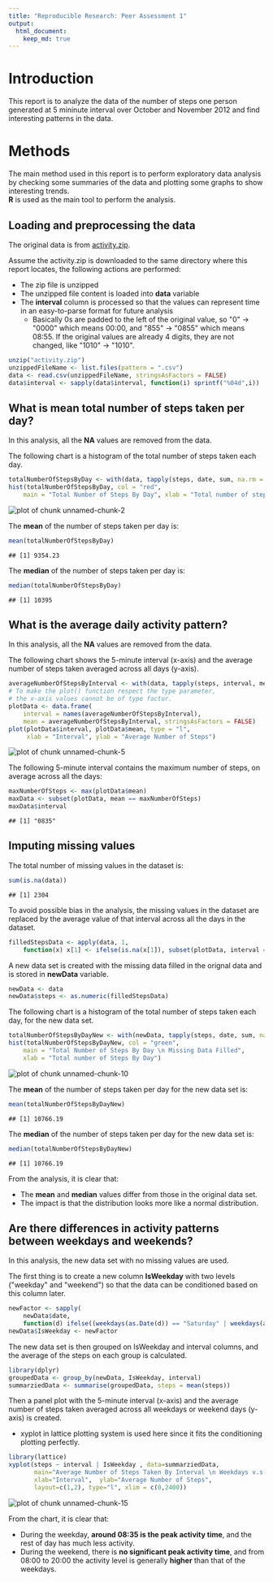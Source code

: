 ```yaml
---
title: "Reproducible Research: Peer Assessment 1"
output: 
  html_document:
    keep_md: true
---
```



# Introduction
This report is to analyze the data of the number of steps one person generated 
at 5 mininute interval over October and November 2012 and find interesting 
patterns in the data.

# Methods
The main method used in this report is to perform exploratory data analysis by 
checking some summaries of the data and plotting some graphs to show interesting
trends.  
**R** is used as the main tool to perform the analysis.

## Loading and preprocessing the data
The original data is from 
[activity.zip](https://github.com/rdpeng/RepData_PeerAssessment1/blob/master/activity.zip).

Assume the activity.zip is downloaded to the same directory where this report 
locates, the following actions are performed:  
  - The zip file is unzipped  
  - The unzipped file content is loaded into **data** variable  
  - The **interval** column is processed so that the values can represent time in an 
 easy-to-parse format for future analysis  
    - Basically 0s are padded to the left of the original value, so "0" -> "0000" 
   which means 00:00, and "855" -> "0855" which means 08:55. If the original values
   are already 4 digits, they are not changed, like "1010" -> "1010".  

```r
unzip("activity.zip")
unzippedFileName <- list.files(pattern = ".csv")
data <- read.csv(unzippedFileName, stringsAsFactors = FALSE)
data$interval <- sapply(data$interval, function(i) sprintf("%04d",i))
```

## What is mean total number of steps taken per day?
In this analysis, all the **NA** values are removed from the data.  

The following chart is a histogram of the total number of steps taken each day.

```r
totalNumberOfStepsByDay <- with(data, tapply(steps, date, sum, na.rm = T))
hist(totalNumberOfStepsByDay, col = "red", 
    main = "Total Number of Steps By Day", xlab = "Total number of steps")
```

![plot of chunk unnamed-chunk-2](figure/unnamed-chunk-2-1.png) 

The **mean** of the number of steps taken per day is:

```r
mean(totalNumberOfStepsByDay)
```

```
## [1] 9354.23
```

The **median** of the number of steps taken per day is:

```r
median(totalNumberOfStepsByDay)
```

```
## [1] 10395
```

## What is the average daily activity pattern?
In this analysis, all the **NA** values are removed from the data.  

The following chart shows the 5-minute interval (x-axis) and the average number
of steps taken averaged across all days (y-axis).

```r
averageNumberOfStepsByInterval <- with(data, tapply(steps, interval, mean, na.rm = T))
# To make the plot() function respect the type parameter, 
# the x-axis values cannot be of type factor.
plotData <- data.frame(
    interval = names(averageNumberOfStepsByInterval), 
    mean = averageNumberOfStepsByInterval, stringsAsFactors = FALSE)
plot(plotData$interval, plotData$mean, type = "l", 
     xlab = "Interval", ylab = "Average Number of Steps")
```

![plot of chunk unnamed-chunk-5](figure/unnamed-chunk-5-1.png) 

The following 5-minute interval contains the maximum number of steps, on average
across all the days:

```r
maxNumberOfSteps <- max(plotData$mean)
maxData <- subset(plotData, mean == maxNumberOfSteps)
maxData$interval
```

```
## [1] "0835"
```

## Imputing missing values
The total number of missing values in the dataset is:

```r
sum(is.na(data))
```

```
## [1] 2304
```

To avoid possible bias in the analysis, the missing values in the dataset are 
replaced by the average value of that interval across all the days in the dataset.

```r
filledStepsData <- apply(data, 1, 
    function(x) x[1] <- ifelse(is.na(x[1]), subset(plotData, interval == x[3])$mean, x[1]))
```

A new data set is created with the missing data filled in the orignal data and 
is stored in **newData** variable.

```r
newData <- data
newData$steps <- as.numeric(filledStepsData)
```

The following chart is a histogram of the total number of steps taken each day,
for the new data set.

```r
totalNumberOfStepsByDayNew <- with(newData, tapply(steps, date, sum, na.rm = T))
hist(totalNumberOfStepsByDayNew, col = "green", 
    main = "Total Number of Steps By Day \n Missing Data Filled", 
    xlab = "Total number of Steps By Day")
```

![plot of chunk unnamed-chunk-10](figure/unnamed-chunk-10-1.png) 

The **mean** of the number of steps taken per day for the new data set is:

```r
mean(totalNumberOfStepsByDayNew)
```

```
## [1] 10766.19
```

The **median** of the number of steps taken per day for the new data set is:

```r
median(totalNumberOfStepsByDayNew)
```

```
## [1] 10766.19
```

From the analysis, it is clear that:  
  - The **mean** and **median** values differ from those in the original data set.    
  - The impact is that the distribution looks more like a normal distribution.  

## Are there differences in activity patterns between weekdays and weekends?
In this analysis, the new data set with no missing values are used.  

The first thing is to create a new column **IsWeekday** with two levels 
("weekday" and "weekend") so that the data can be conditioned based on this 
column later.

```r
newFactor <- sapply(
    newData$date, 
    function(d) ifelse((weekdays(as.Date(d)) == "Saturday" | weekdays(as.Date(d)) == "Sunday"), "weekend", "weekday"))
newData$IsWeekday <- newFactor
```

The new data set is then grouped on IsWeekday and interval columns, and the 
average of the steps on each group is calculated.  

```r
library(dplyr)
groupedData <- group_by(newData, IsWeekday, interval)
summarziedData <- summarise(groupedData, steps = mean(steps))
```

Then a panel plot with the 5-minute interval (x-axis) and the average number of 
steps taken averaged across all weekdays or weekend days (y-axis) is created.  
  - xyplot in lattice plotting system is used here since it fits the conditioning
  plotting perfectly.

```r
library(lattice)
xyplot(steps ~ interval | IsWeekday , data=summarziedData, 
       main="Average Number of Steps Taken By Interval \n Weekdays v.s. weekend", 
       xlab="Interval",  ylab="Average Number of Steps",
       layout=c(1,2), type="l", xlim = c(0,2400))
```

![plot of chunk unnamed-chunk-15](figure/unnamed-chunk-15-1.png) 

From the chart, it is clear that:  
  - During the weekday, **around 08:35 is the peak activity time**, and the rest of 
  day has much less activity.  
  - During the weekend, there is **no significant peak activity time**, and from 08:00
  to 20:00 the activity level is generally **higher** than that of the weekdays.
